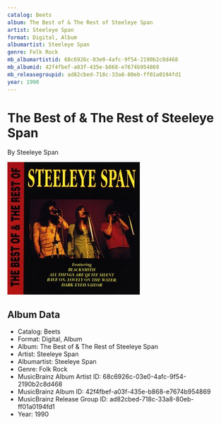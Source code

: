 ```yaml
---
catalog: Beets
album: The Best of & The Rest of Steeleye Span
artist: Steeleye Span
format: Digital, Album
albumartist: Steeleye Span
genre: Folk Rock
mb_albumartistid: 68c6926c-03e0-4afc-9f54-2190b2c8d468
mb_albumid: 42f4fbef-a03f-435e-b868-e7674b954869
mb_releasegroupid: ad82cbed-718c-33a8-80eb-ff01a0194fd1
year: 1990
---
```


# The Best of & The Rest of Steeleye Span

By Steeleye Span

![](../../assets/beetscovers/Steeleye_Span-The_Best_of_and_The_Rest_of_Steeleye_Span.jpg)

## Album Data

- Catalog: Beets
- Format: Digital, Album
- Album: The Best of & The Rest of Steeleye Span
- Artist: Steeleye Span
- Albumartist: Steeleye Span
- Genre: Folk Rock
- MusicBrainz Album Artist ID: 68c6926c-03e0-4afc-9f54-2190b2c8d468
- MusicBrainz Album ID: 42f4fbef-a03f-435e-b868-e7674b954869
- MusicBrainz Release Group ID: ad82cbed-718c-33a8-80eb-ff01a0194fd1
- Year: 1990

